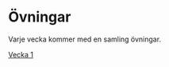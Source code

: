 # Övningar
Varje vecka kommer med en samling övningar.

[Vecka 1](Pythonprogrammering-for-Ai-utveckling-Ht24/tree/main/exercises/week1)